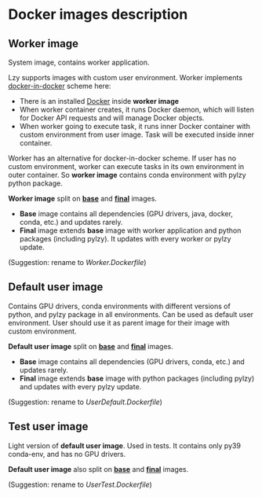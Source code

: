 # Docker images description

## Worker image

System image, contains worker application.

Lzy supports images with custom user environment. Worker implements 
[docker-in-docker](https://www.docker.com/blog/docker-can-now-run-within-docker/) scheme here:

* There is an installed [Docker](https://docs.docker.com/get-started/overview/) inside **worker image**
* When worker container creates, it runs Docker daemon, 
which will listen for Docker API requests and will manage Docker objects.
* When worker going to execute task, it runs inner Docker container with custom environment from user image. 
Task will be executed inside inner container.

Worker has an alternative for docker-in-docker scheme. 
If user has no custom environment, worker can execute tasks in its own environment in outer container. 
So **worker image** contains conda environment with pylzy python package.

**Worker image** split on **[base](System.Base.Dockerfile)** and **[final](System.Dockerfile)** images.
* **Base** image contains all dependencies (GPU drivers, java, docker, conda, etc.) and updates rarely.
* **Final** image extends **base** image with worker application and python packages (including pylzy).
It updates with every worker or pylzy update.

(Suggestion: rename to _Worker.Dockerfile_)

## Default user image

Contains GPU drivers, conda environments with different versions of python, and pylzy package in all environments.
Can be used as default user environment. User should use it as parent image for their image with custom environment.

**Default user image** split on **[base](DefaultEnv.Base.Dockerfile)** and **[final](DefaultEnv.Dockerfile)** images.
* **Base** image contains all dependencies (GPU drivers, conda, etc.) and updates rarely.
* **Final** image extends **base** image with python packages (including pylzy) and updates with every pylzy update.

(Suggestion: rename to _UserDefault.Dockerfile_)

## Test user image

Light version of **default user image**. Used in tests.
It contains only py39 conda-env, and has no GPU drivers.

**Default user image** also split on **[base](TestEnv.Base.Dockerfile)** and **[final](TestEnv.Dockerfile)** images.

(Suggestion: rename to _UserTest.Dockerfile_)
